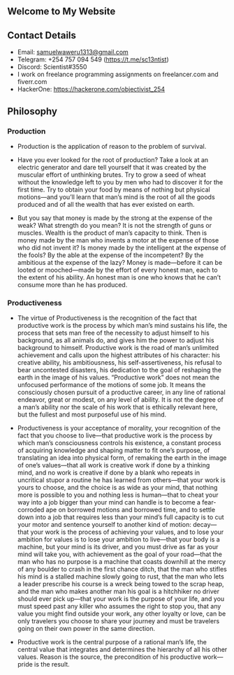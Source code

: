 ## Welcome to My Website
## Contact Details
- Email: samuelwaweru1313@gmail.com
- Telegram: +254 757 094 549 (https://t.me/sc13ntist)
- Discord: Scientist#3550
- I work on freelance programming assignments on freelancer.com and fiverr.com 
- HackerOne: https://hackerone.com/objectivist_254

## Philosophy
### Production
- Production is the application of reason to the problem of survival.

- Have you ever looked for the root of production? Take a look at an electric generator and dare tell yourself that it was created by the muscular effort of unthinking brutes. Try to grow a seed of wheat without the knowledge left to you by men who had to discover it for the first time. Try to obtain your food by means of nothing but physical motions—and you’ll learn that man’s mind is the root of all the goods produced and of all the wealth that has ever existed on earth.

- But you say that money is made by the strong at the expense of the weak? What strength do you mean? It is not the strength of guns or muscles. Wealth is the product of man’s capacity to think. Then is money made by the man who invents a motor at the expense of those who did not invent it? Is money made by the intelligent at the expense of the fools? By the able at the expense of the incompetent? By the ambitious at the expense of the lazy? Money is made—before it can be looted or mooched—made by the effort of every honest man, each to the extent of his ability. An honest man is one who knows that he can’t consume more than he has produced.

### Productiveness
- The virtue of Productiveness is the recognition of the fact that productive work is the process by which man’s mind sustains his life, the process that sets man free of the necessity to adjust himself to his background, as all animals do, and gives him the power to adjust his background to himself. Productive work is the road of man’s unlimited achievement and calls upon the highest attributes of his character: his creative ability, his ambitiousness, his self-assertiveness, his refusal to bear uncontested disasters, his dedication to the goal of reshaping the earth in the image of his values. “Productive work” does not mean the unfocused performance of the motions of some job. It means the consciously chosen pursuit of a productive career, in any line of rational endeavor, great or modest, on any level of ability. It is not the degree of a man’s ability nor the scale of his work that is ethically relevant here, but the fullest and most purposeful use of his mind.

- Productiveness is your acceptance of morality, your recognition of the fact that you choose to live—that productive work is the process by which man’s consciousness controls his existence, a constant process of acquiring knowledge and shaping matter to fit one’s purpose, of translating an idea into physical form, of remaking the earth in the image of one’s values—that all work is creative work if done by a thinking mind, and no work is creative if done by a blank who repeats in uncritical stupor a routine he has learned from others—that your work is yours to choose, and the choice is as wide as your mind, that nothing more is possible to you and nothing less is human—that to cheat your way into a job bigger than your mind can handle is to become a fear-corroded ape on borrowed motions and borrowed time, and to settle down into a job that requires less than your mind’s full capacity is to cut your motor and sentence yourself to another kind of motion: decay—that your work is the process of achieving your values, and to lose your ambition for values is to lose your ambition to live—that your body is a machine, but your mind is its driver, and you must drive as far as your mind will take you, with achievement as the goal of your road—that the man who has no purpose is a machine that coasts downhill at the mercy of any boulder to crash in the first chance ditch, that the man who stifles his mind is a stalled machine slowly going to rust, that the man who lets a leader prescribe his course is a wreck being towed to the scrap heap, and the man who makes another man his goal is a hitchhiker no driver should ever pick up—that your work is the purpose of your life, and you must speed past any killer who assumes the right to stop you, that any value you might find outside your work, any other loyalty or love, can be only travelers you choose to share your journey and must be travelers going on their own power in the same direction.

- Productive work is the central purpose of a rational man’s life, the central value that integrates and determines the hierarchy of all his other values. Reason is the source, the precondition of his productive work—pride is the result.
